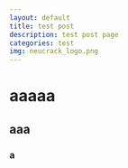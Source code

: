 ```yaml
---
layout: default
title: test post
description: test post page
categories: test
img: neucrack_logo.png
---
```


# aaaaa
## aaa
### a
